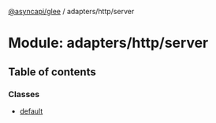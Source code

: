 [@asyncapi/glee](../README.md) / adapters/http/server

# Module: adapters/http/server

## Table of contents

### Classes

- [default](../classes/adapters_http_server.default.md)
